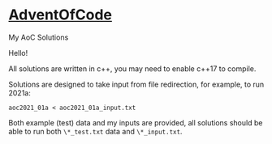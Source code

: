 # [AdventOfCode](https://adventofcode.com/)
 My AoC Solutions

Hello!

All solutions are written in c++, you may need to enable c++17 to compile.

Solutions are designed to take input from file redirection, for example, to run 2021a:

```
aoc2021_01a < aoc2021_01a_input.txt
```

Both example (test) data and my inputs are provided, all solutions should be able to run both `\*_test.txt` data and `\*_input.txt`. 